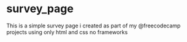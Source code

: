 # survey_page
This is a simple survey page i created as part of my @freecodecamp projects  using only html and css no frameworks 
